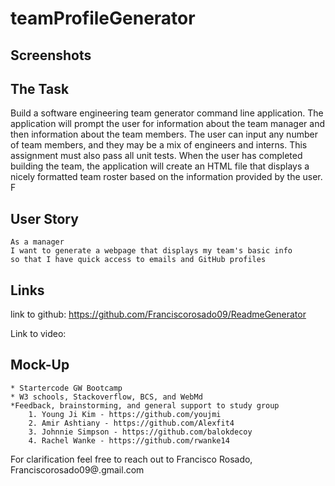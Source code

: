 # teamProfileGenerator


## Screenshots


## The Task


Build a software engineering team generator command line application. The application will prompt the user for information about the team manager and then information about the team members. The user can input any number of team members, and they may be a mix of engineers and interns. This assignment must also pass all unit tests. When the user has completed building the team, the application will create an HTML file that displays a nicely formatted team roster based on the information provided by the user. F



## User Story

```
As a manager
I want to generate a webpage that displays my team's basic info
so that I have quick access to emails and GitHub profiles
```


## Links

link to github: https://github.com/Franciscorosado09/ReadmeGenerator

Link to video: 




## Mock-Up

    * Startercode GW Bootcamp
    * W3 schools, Stackoverflow, BCS, and WebMd 
    *Feedback, brainstorming, and general support to study group
        1. Young Ji Kim - https://github.com/youjmi
        2. Amir Ashtiany - https://github.com/Alexfit4
        3. Johnnie Simpson - https://github.com/balokdecoy
        4. Rachel Wanke - https://github.com/rwanke14

 For clarification feel free to reach out to Francisco Rosado, Franciscorosado09@.gmail.com
 





